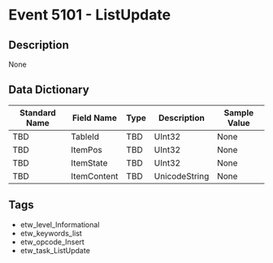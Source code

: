 # Event 5101 - ListUpdate

## Description
None

## Data Dictionary
|Standard Name|Field Name|Type|Description|Sample Value|
|---|---|---|---|---|
|TBD|TableId|TBD|UInt32|None|None|
|TBD|ItemPos|TBD|UInt32|None|None|
|TBD|ItemState|TBD|UInt32|None|None|
|TBD|ItemContent|TBD|UnicodeString|None|None|

## Tags
* etw_level_Informational
* etw_keywords_list
* etw_opcode_Insert
* etw_task_ListUpdate